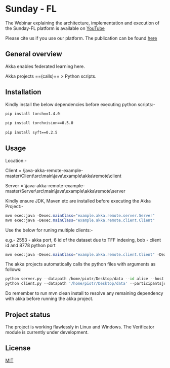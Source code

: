# Sunday - FL

The Webinar explaining the architecture, implementation and execution of the Sunday-FL platform is available on [YouTube](https://www.youtube.com/watch?v=W2sg7cpbxTw)

Please cite us if you use our platform. The publication can be found [here](https://assist-iot.eu/wp-content/uploads/2021/05/ASSIST-IoT-Technical-Report-2-Sunday-FL%E2%80%93Developing-Open-Source-Platform-for-Federated-Learning.pdf)

## General overview

Akka enables federated learning here.

Akka projects ==(calls)== > Python scripts.

## Installation

Kindly install the below dependencies before executing python scripts:-
 
```bash 
pip install torch==1.4.0
 
pip install torchvision==0.5.0
 
pip install syft==0.2.5
```

## Usage

Location:-

Client = \java-akka-remote-example-master\Client\src\main\java\example\akka\remote\client

Server = \java-akka-remote-example-master\Server\src\main\java\example\akka\remote\server

Kindly ensure JDK, Maven etc are installed before executing the Akka Project:-
```java
mvn exec:java -Dexec.mainClass="example.akka.remote.server.Server"
mvn exec:java -Dexec.mainClass="example.akka.remote.client.Client"
```

Use the below for runing multiple clients:-


e.g.-  2553 - akka port,
       6 id of the dataset due to TFF indexing,
       bob - client id and
       8778 python port
```java
mvn exec:java -Dexec.mainClass="example.akka.remote.client.Client" -Dexec.args="2553 6 bob 8778"
```

The akka projects automatically calls the python files with arguments as follows:
```python
python server.py --datapath /home/piotr/Desktop/data --id alice --host localhost --port 8777
python client.py --datapath '/home/piotr/Desktop/data' --participantsjsonlist '{"id": "alice", "port": "8777"}' --epochs 10 --modelpath ./saved_model
```
Do remember to run mvn clean install to resolve any remaining dependency with akka before running the akka project.
## Project status
The project is working flawlessly in Linux and Windows.
The Verificator module is currently under development.

## License
[MIT](https://choosealicense.com/licenses/mit/)
